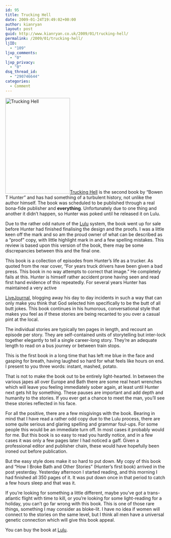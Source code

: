 ```yaml
---
id: 95
title: Trucking Hell
date: 2009-01-24T19:49:02+00:00
author: kianryan
layout: post
guid: http://www.kianryan.co.uk/2009/01/trucking-hell/
permalink: /2009/01/trucking-hell/
ljID:
  - "109"
ljxp_comments:
  - "0"
ljxp_privacy:
  - "0"
dsq_thread_id:
  - "290746644"
categories:
  - Comment
---
```

<img class="alignright size-medium wp-image-97" title="Trucking Hell" src="http://www.kianryan.co.uk/wp-content/uploads/2009/01/truckinghell-203x300.jpg" alt="Trucking Hell" width="203" height="300" srcset="http://www.kianryan.co.uk/wp-content/uploads/2009/01/truckinghell-203x300.jpg 203w, http://www.kianryan.co.uk/wp-content/uploads/2009/01/truckinghell.jpg 306w" sizes="(max-width: 203px) 100vw, 203px" />[Trucking Hell](http://www.lulu.com/content/5725432) is the second book by &#8220;Bowen T Hunter&#8221; and has had something of a turbulent history, not unlike the author himself. The book was scheduled to be published through a real bona-fide publisher and **everything**. Unfortunately due to one thing and another it didn&#8217;t happen, so Hunter was poked until he released it on Lulu.

Due to the rather odd nature of the [Lulu](http://www.lulu.com/) system, the book went up for sale before Hunter had finished finalising the design and the proofs. I was a little keen off the mark and so am the proud owner of what can be described as a &#8220;proof&#8221; copy, with little highlight mark in and a few spelling mistakes. This review is based upon this version of the book, there may be some discrepancies between this and the final one.

<!--more--> This book is a collection of episodes from Hunter&#8217;s life as a trucker. As quoted from the rear cover, &#8220;For years truck drivers have been given a bad press. This book in no way attempts to correct that image.&#8221; He completely fails at this. Hunter is himself rather accident prone having seen and read first hand evidence of this repeatedly. For several years Hunter has maintained a very active 

[LiveJournal](http://the-hunter.livejournal.com/), blogging away his day to day incidents in such a way that can only make you think that God selected him specifically to be the butt of all butt jokes. This book continues in his humorous, conversational style that makes you feel as if these stories are being recanted to you over a casual pint at the local.

The individual stories are typically ten pages in length, and recount an episode per story. They are self-contained units of storytelling but inter-lock together elegantly to tell a single career-long story. They&#8217;re an adequate length to read on a bus journey or between train stops.

This is the first book in a long time that has left me blue in the face and gasping for breath, having laughed so hard for what feels like hours on end. I present to you three words: instant, mashed, potato.

That is not to make the book out to be entirely light-hearted. In between the various japes all over Europe and Bath there are some real heart wrenches which will leave you feeling immediately sober again, at least until Hunter next gets hit by something. These pauses are important and add depth and humanity to the stories. If you ever get a chance to meet the man, you&#8217;ll see these stories reflected in his face.

For all the positive, there are a few misgivings with the book. Bearing in mind that I have read a rather odd copy due to the Lulu process, there are some quite serious and glaring spelling and grammar foul-ups. For some people this would be an immediate turn off. In most cases it probably would for me. But this book is so easy to read you hardly notice, and in a few cases it was only a few pages later I had noticed a gaff. Given a professional editor and publisher chain, these would have hopefully been ironed out before publication.

But the easy style does make it so hard to put down. My copy of this book and &#8220;How I Broke Bath and Other Stories&#8221; (Hunter&#8217;s first book) arrived in the post yesterday. Yesterday afternoon I started reading, and this morning I had finished all 350 pages of it. It was put down once in that period to catch a few hours sleep and that was it.

If you&#8217;re looking for something a little different, maybe you&#8217;ve got a trans-atlantic flight with time to kill, or you&#8217;re looking for some light-reading for a holiday, you can&#8217;t go far wrong with this book. This is one of those rare things, something I may consider as bloke-lit. I have no idea if women will connect to the stories on the same level, but I think all men have a universal genetic connection which will give this book appeal.

You can buy the book at [Lulu](http://www.lulu.com/content/5725432).